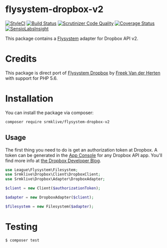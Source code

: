 # flysystem-dropbox-v2

[![StyleCI](https://styleci.io/repos/90866593/shield?style=flat)](https://styleci.io/repos/90866593)
[![Build Status](https://img.shields.io/travis/srmklive/flysystem-dropbox-v2/master.svg?style=flat-square)](https://travis-ci.org/srmklive/flysystem-dropbox-v2)
[![Scrutinizer Code Quality](https://scrutinizer-ci.com/g/srmklive/flysystem-dropbox-v2/badges/quality-score.png?b=master)](https://scrutinizer-ci.com/g/srmklive/flysystem-dropbox-v2/?branch=master)
[![Coverage Status](https://coveralls.io/repos/github/srmklive/flysystem-dropbox-v2/badge.svg?branch=master)](https://coveralls.io/github/srmklive/flysystem-dropbox-v2?branch=master)
[![SensioLabsInsight](https://insight.sensiolabs.com/projects/5140968d-c422-4a3d-94e0-c1301f2ad3bb/small.png)](https://insight.sensiolabs.com/projects/5140968d-c422-4a3d-94e0-c1301f2ad3bb)

This package contains a [Flysystem](https://flysystem.thephpleague.com/) adapter for Dropbox API v2.

# Credits

This package is direct port of [Flysystem Dropbox](https://github.com/spatie/flysystem-dropbox) by [Freek Van der Herten](https://github.com/freekmurze) with support for PHP 5.6. 

# Installation

You can install the package via composer:

``` bash
composer require srmklive/flysystem-dropbox-v2
```

## Usage

The first thing you need to do is get an authorization token at Dropbox. A token can be generated in the [App Console](https://www.dropbox.com/developers/apps) for any Dropbox API app. You'll find more info at [the Dropbox Developer Blog](https://blogs.dropbox.com/developers/2014/05/generate-an-access-token-for-your-own-account/).

``` php
use League\Flysystem\Filesystem;
use Srmklive\Dropbox\Client\DropboxClient;
use Srmklive\Dropbox\Adapter\DropboxAdapter;

$client = new Client($authorizationToken);

$adapter = new DropboxAdapter($client);

$filesystem = new Filesystem($adapter);
```

# Testing

``` bash
$ composer test
```

